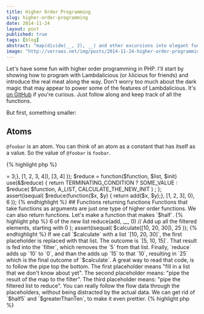 ```yaml
---
title: Higher Order Programming
slug: higher-order-programming
date: 2014-11-24
layout: post
published: true
tags: [blog]
abstract: "map(divide(__, 2), __) and other excursions into elegant functional programming in PHP"
image: "http://verraes.net/img/posts/2014-11-24-higher-order-programming/sandwiches.png"
---
```



Let's have some fun with higher order programming in PHP. I'll start by showing how to program with Lambdalicious (or λlicious for friends) and introduce the real meat along the way. Don't worry too much about the dark magic that may appear to power some of the features of Lambdalicious. It's [on GitHub](https://github.com/mathiasverraes/lambdalicious) if you're curious. Just follow along and keep track of all the functions. 

But first, something smaller:

## Atoms

`@foobar` is an atom. You can think of an atom as a constant that has itself as a value. So the value of `@foobar` is `foobar`.

{% highlight php %}
<?php
require_once __DIR__ . 'path/to/src/Verraes/Lambdalicious/load.php';
assert(
    isatom(@foobar)
);
{% endhighlight %}

(Note that if you combine all the code in this post in a single file, it is executable and all assertions will pass.)

Unlike constants in PHP, atoms don't need to be defined before you use them. They are global and immutable.

Atoms are very useful for many things. Later on, we'll use them to refer to global functions, without needing to resort to quotes. In fact, the philosophy of λlicious is to remove syntactical noise, verbosity, and ceremony. To that effect, let's get rid of the `@` prefix. We can do that by affixing an atom using the `atom` function:

{% highlight php %}
<?php
atom(@foobar);
assert(
    isatom(foobar) // no @ prefix needed anymore
);
{% endhighlight %}

Once an atom is affixed, you can use it everywhere without the prefix. 

## Lists

Let's affix some atoms and make a list.

{% highlight php %}
<?php
atom(@a, @b, @c, @d);
assert(
    islist([a, b, c])
);
assert(isequal(
    cons(d, [a, b, c]),
    [d, a, b, c]
));
{% endhighlight %}

`cons($head, $tail)` constructs a list by adding `$head` to the front of the list `$tail`. In fact, the square brackets are nothing but a shortcut for a bunch of nested `cons`.

{% highlight php %}
<?php
assert(isequal(
    cons(a, cons(b, cons(c, []))),
    [a, b, c]
));
{% endhighlight %}

We can deconstruct lists by taking the `head`, which is the first element, or the `tail`, which is all the elements without the head.

{% highlight php %}
<?php
assert(isequal(
    head([a, b, c]),
    a
));
assert(isequal(
    tail([a, b, c]),
    [b, c]
));
{% endhighlight %}

Remember that `head` always returns an element, and `tail` returns a list.

## Functions

Now let's make a global function. Global means that we can reach it from anywhere.

{% highlight php %}
<?php
function half($x){ return divide($x, 2);}
assert(isequal(
    half(6),
    3
));
{% endhighlight %}

If we affix the function's name, we can refer to it by that atom.

{% highlight php %}
<?php
atom(@half);
assert(isequal(
    call(half, [6]),
    half(6)
));
{% endhighlight %}

We can also make locally scoped functions. We assign them to a variable that we can use to pass the function to another function.

{% highlight php %}
<?php
$half = function($x) { return divide($x, 2);};
assert(isequal(
    $half(3),
    call($half, [3])
));
{% endhighlight %}


## Conditionals

We'll need conditionals. In λlicious, they look like this:

{% highlight text %}
return
    condition1 ? result1 :
    (condition2 ? result2 :
    (condition3 ? result3 :
    (finalResult)));
{% endhighlight %}    

In other words, conditions are tried one after another until one of them evaluates to true. The value of the complete expression is the result that follows the first true condition. If none of the conditions evaluate to true, the finalResult is returned.


## Loops & List Processing

Now we want to get the halves of a whole list of integers. Our test will look like this:
`assert(isequal($halves([2, 4, 6]), [1, 2, 3]));`


In λlicious, we only ever assign a value to a variable once. PHP does not constrain this: you can override the value of a variable as much as you like. Worry not: a λlicious-programmer is disciplined and strong-minded, and does not require any hand-holding from the compiler. This also means that we never use loops like foreach, while, ..., as they mutate variables. The alternative way to loop, is by using recursion.

`$halves` takes a list as an argument. We'll calculate the half of the head of that list, and then recurse to `$halves` again with the tail of the list. We cons up the calculated half with the result of the recursive call to `$halves`. Here's our first attempt:

{% highlight php %}
<?php
$halves1 = function($list) use(&$halves1) {
    return
         cons( // create a new list consisting of:
             divide(head($list), 2), // the half of the first element
             $halves1(tail($list)) // the halves of the remaining elements
         );
}
{% endhighlight %}

(The `use(&$halves1)` deserves some explanation. At this point in the code, `$halves1` is not yet defined. By closing it in our function by reference with `&`, we can call it at the point in the code where we reach `$halves1(tail($list))`. It's a little trick in PHP to recurse on locally scoped functions. Don't worry about it. When you get a `Notice: Undefined variable: foo`, just remember to add `use(&$foo)`.)

If we try to use `$halves1`, we crash with a message saying `HeadIsDefinedOnlyForNonEmptyLists`. The problem is that we are recursing, but we have not thought about how the loop stops. The λlicious-programmer accepts that mistakes happen, and draws lessons from it. From now on, whenever we recurse, we will think about the termination first.

As we are picking elements of our `$list`, it will become empty at some point. We'll need some place to store elements that we halved, so we add an accumulator called `$acc`, which starts as an empty list. Whe `$list` becomes empty, we return the accumulated values in `$acc`.

{% highlight php %}
<?php
$halves2 = function($list, $acc = []) use(&$halves2) {
    return
        isempty($list) ? $acc : // return $acc when we're done picking off items
        $halves2( // Recurse
            tail($list),
            cons( // Our new $acc will be our newly calculated half, 
                  // followed by the old $acc
                divide(head($list), 2),
                $acc
            )
        );
};
{% endhighlight %}

The assert still fails. Closer inspection learns that `$halves([2, 4, 6])` returns `[3, 2, 1]`. That makes sense: we keep consing up the halved head of the original list, to the accumulated list, so our `$acc` ends up backwards. That's easy to fix. We simply call `reverse` on `$acc` before returning it.

{% highlight php %}
<?php
$halves3 = function($list, $acc = []) use(&$halves3) {
    return
        isempty($list) ? reverse($acc) : // Reversing $acc at the last moment
        $halves3(
            tail($list),
            cons( // This is where our halved heads end up in the wrong order
                divide(head($list), 2),
                $acc
            )
        );
};
assert(isequal(
    $halves3([2, 4, 6]),
    [1, 2, 3]
));
{% endhighlight %}

`$halves3` passes our test. Recursion is great fun, and can be very rewarding. It's especially useful for making obvious jokes. If you feel you don't really get recursion, I advise you to read [this wonderful blog post](/2014/11/higher-order-programming/).

## Deduplication

`$halves3` works, but we're not quite happy with it. `divide(head($list), 2)` duplicates the logic of our `$half` function. Let's inject that function into our 4th version.

{% highlight php %}
<?php
$halves4 = function($half, $list, $acc = []) use(&$halves4) { 
    return
        isempty($list) ? reverse($acc) :
        $halves4(
            $half, // Don't forget to keep passing $half along to $halves4
            tail($list),
            cons(
                $half(head($list)), // Using our injected $half function
                $acc
            )
        );
};
assert(isequal(
        $halves4($half, [2, 4, 6]),
        [1, 2, 3]
    ));
{% endhighlight %}

`$halves4` is a higher order function: it takes another function as an argument. In our case, it applies this function to each element of `$list`. This pattern is actually quite common. So common indeed, that it has a name: map. We can simply rename `$halves4` and `$half` to be more generic.

{% highlight php %}
<?php
$map = function($function, $list, $acc = []) use(&$map) {
    return
        isempty($list) ? reverse($acc) :
        $map( // Recurse over map
            $function, // Passing $function along to the next call of $map
            tail($list),
            cons(
                $function(head($list)), // Using our injected $function
                $acc
            )
        );
};
assert(isequal(
        $map($half, [2, 4, 6]), // Map $half over the list
        [1, 2, 3]
    ));
{% endhighlight %}

(Later on we'll use the built-in global function `map` instead of our own `$map`, as it's a little smarter.)

## Filter and Reduce

`filter` and `reduce` are two other very commonly used higher order functions. They are globally defined in λlicious. The implementation is similar to that of `map`, so I'll leave them as an exercise to the λlicious student. We'll use them later in this post. Here's a skeleton to get you started:


{% highlight php %}
<?php
$filter = function($function, $list, $acc = []) use(&$filter) {
    return
        TERMINATING_CONDITION ? SOME_VALUE :
        $filter(
            $function,
            A_LIST,
            CALCULATE_THE_NEW_ACCUMULATOR
        )
        ;
};


assert(isequal(
    $filter(function($x) { return $x >= 3;}, [1, 2, 3, 4]),
    [3, 4]
));

$reduce = function($function, $list, $init) use(&$reduce) {
    return
        TERMINATING_CONDITION ? SOME_VALUE :
        $reduce(
            $function,
            A_LIST,
            CALCULATE_THE_NEW_INIT
        )
        ;
};

assert(isequal(
    $reduce(function($x, $y) { return add($x, $y);}, [1, 2, 3], 0),
    6
));

{% endhighlight %}
   

## Functions returning functions

Functions that take functions as arguments are just one type of higher order functions. We can also return functions. Let's make a function that makes `$half`.

{% highlight php %}
<?php
$halfMaker = function() {
    return function($x) { // make a new function and return it 
        return divide($x, 2);
    }; 
};
$half2 = $halfMaker();
assert(isequal(
    $half2(8),
    4
));
{% endhighlight %}

This may seem a little pointless. But this is actually a pattern as well. We've hardcoded the division by 2, but what if we want to make that number dynamic? We rename `$halfMaker` into `$divisionMaker` and take a number as an argument:

{% highlight php %}
<?php
$divisionMaker = function($y) {
    return function ($x) use ($y) { // make a closure with $y
        return divide($x, $y);
    };
};
$third = $divisionMaker(3);
assert(isequal(
    $third(9),
    3
));
{% endhighlight %}

We can make it even more generic. Right now, `division` is hardcoded into `$divisionMaker`. We can actually pass that function in as well. We rename `$divisionMaker` to `$partial`.

{% highlight php %}
<?php
$partial  = function($f, $y) {
    return function($x) use($f, $y) {
        return $f($x, $y);
    };
};
$third2 = $partial(divide, 3);
assert(isequal(
        $third2(9),
        3
    ));
{% endhighlight %}

`$partial` takes two arguments: a function `$f` and one argument `$y`. It returns a new function, which takes another argument `$x`, and return the result of `$f($x, $y)`. Partial function application is a nice example of higher order programming: you create new functions from existing functions. 

## Partial Function Application

Wouldn't it be nice if we had an elegant syntax to partially call functions? In λlicious, many functions already feature partial function application by default:

{% highlight php %}
<?php
$half3 = divide(__, 2); // returns a function $f($x){ return divide($x, 2); }
assert(isequal(
    $half3(8), 4
));
$increment = add(1, __); // returns a function $f($y){ return add(1, $y); }
assert(isequal(
    $increment(5), 6
));
{% endhighlight %}

The double underscores are placeholders: You can think of them as arguments that you don't know yet, and that you'll fill in later. Partial function application allows you to define behaviour in one place, and then process data using that behaviour, in another place. It's great way of writing compact, highly reusable, highly readable code. It might take some getting used to, but once you get it, you don't want to code without it anymore. Here's an example with `map`:

{% highlight php %}
<?php
$halves5 = map($half, __);
// elsewhere:
assert(isequal(
    $halves5([2, 4, 6]),
    [1, 2, 3]
));
{% endhighlight %}

At the point where we use `$halves5`, we don't need to know that internally, it's actually a map of `$half`.

## Composition

Sometimes you need a function that is composed of other functions. If we want to half a value and then add one, we can make a function that does the work for us:

{% highlight php %}
<?php
$halfAndIncrementMaker = function($half3, $increment) {
    return function($x) use ($half3, $increment) {
        return $increment($half3($x));
    };
};
$halfAndIncrement = $halfAndIncrementMaker($half3, $increment);
assert(isequal(
    $halfAndIncrement(10), 6
));
{% endhighlight %}

Once again, we'll turn our `$halfAndIncrementMaker` into a more generic function, called `compose`. It's another example of a higher order function: it takes functions as arguments and returns a new function.

{% highlight php %}
<?php
$compose = function($f, $g) {
    return function($x) use ($f, $g) {
        return $g($f($x));
    };
};
$halfAndIncrement = $compose($half3, $increment);
assert(isequal(
        $halfAndIncrement(10), 6
    ));
{% endhighlight %}

`compose` creates a function that calls `$f` on `$x`, and then calls `$g` on the result of that. 

## Piping

`pipe` is the same as `compose`, but it applies the functions in reverse. In my opinion, it is more natural to read. Think of pipes and filters in Linux. All together now:

{% highlight php %}
<?php
$half5 = divide(__, 2);
$greaterThanSix = gt(__, 6);
$calculate = pipe( // pipe returns a new function
    map($half5, __),  // Half all the elements of a list
    filter($greaterThanSix, __), // Keep only the elements > 6 of the new list
    reduce(add, __, 0) // Add up all the filtered elements, starting with 0
);
assert(isequal(
    $calculate([10, 20, 30]),
    25
));
{% endhighlight %}

If we call `$calculate` with a list `[10, 20, 30]`, the first placeholder is replaced with that list. The outcome is `[5, 10, 15]`. That result is fed into the `filter`, which removes the `5` from that list. Finally, `reduce` adds up `10` to `0`, and than the adds up `15` to that `10`, resulting in `25`  which is the final outcome of `$calculate`.

A great way to read that code, is to follow the pipe top the bottom. The first placeholder means "fill in a list that we don't know about yet". The second placeholder means: "pipe the result of the map to the filter". The third placeholder means: "pipe the filtered list to reduce". You can really follow the flow data through the placeholders, without being distracted by the actual data. 

We can get rid of `$half5` and `$greaterThanTen`, to make it even prettier.

{% highlight php %}
<?php
$calculate2 = pipe(
    map(divide(__, 2), __),
    filter(gt(__, 6), __),
    reduce(add, __, 0)
);
{% endhighlight %}

We've now expressed a calculation as a composition of partially applied functions. It's compact, elegant, and to the point. If you have trouble understanding what's going on, you can inject some `dump` functions along the way:

{% highlight php %}
<?php
$calculate3 = pipe(
    map(divide(__, 2), __),
    dump,
    filter(gt(__, 6), __),
    dump,
    reduce(add, __, 0)
);
{% endhighlight %}


Imagine you had to write all that in traditional procedural PHP. The beauty is that we separates the definition of how data flows through the functions, from having to deal with the actual data. From a small set of primitive functions, we can build ever more complex abstractions. And that is the point of higher order programming.


## Lambdalicious and PHP

Keep in mind that, at the time of writing, λlicious is not stable and might already have changed since you read this. Lambdalicious is not fit for any purpose. If you use it in production and everything breaks, your friends will laugh at you behind your back. I will provide a shoulder to cry on at twice my normal consultancy rates, while saying "I told you so."

The reason it can not work is that PHP is not suitable for recursion. Some languages have something called tail call optimization, which means that if the last expression is recursive, the compiler will make a jump. The call stack does not increase, and all is well.

PHP will either run out of memory (*Fatal error: Allowed memory size of X bytes exhausted*) or, if you have XDebug installed, it will stop at a 100 calls by default. (*PHP Fatal error:  Maximum function nesting level of '100' reached, aborting*). You can increase `xdebug.max_nesting_level` in php.ini. HHVM overflows (*Fatal error: Stack overflow*). I promise to send some fine Belgian beer or chocolates to whoever fixes this in PHP or HHVM.

## Links

- [Lambdalicious on GitHub](https://github.com/mathiasverraes/lambdalicious)
- [The full code for this blog post](https://gist.github.com/mathiasverraes/4b76822c6be565a092f7)
